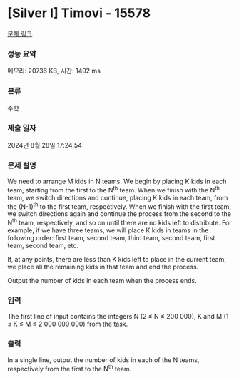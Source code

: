# [Silver I] Timovi - 15578 

[문제 링크](https://www.acmicpc.net/problem/15578) 

### 성능 요약

메모리: 20736 KB, 시간: 1492 ms

### 분류

수학

### 제출 일자

2024년 8월 28일 17:24:54

### 문제 설명

<p>We need to arrange M kids in N teams. We begin by placing K kids in each team, starting from the first to the N<sup>th</sup> team. When we finish with the N<sup>th</sup> team, we switch directions and continue, placing K kids in each team, from the (N-1)<sup>th</sup> to the first team, respectively. When we finish with the first team, we switch directions again and continue the process from the second to the N<sup>th</sup> team, respectively, and so on until there are no kids left to distribute. For example, if we have three teams, we will place K kids in teams in the following order: first team, second team, third team, second team, first team, second team, etc.</p>

<p>If, at any points, there are less than K kids left to place in the current team, we place all the remaining kids in that team and end the process.</p>

<p>Output the number of kids in each team when the process ends.</p>

### 입력 

 <p>The first line of input contains the integers N (2 ≤ N ≤ 200 000), K and M (1 ≤ K ≤ M ≤ 2 000 000 000) from the task.</p>

### 출력 

 <p>In a single line, output the number of kids in each of the N teams, respectively from the first to the N<sup>th</sup> team.</p>

